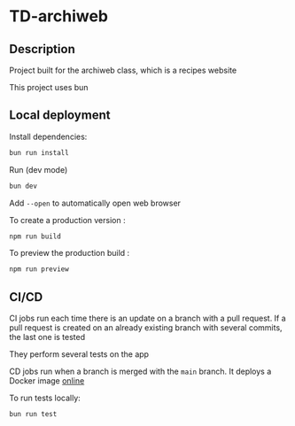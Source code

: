 # TD-archiweb

## Description

Project built for the archiweb class, which is a recipes website

This project uses bun

## Local deployment

Install dependencies:

```bash
bun run install
```

Run (dev mode)

```bash
bun dev
```

Add `--open` to automatically open web browser

To create a production version :

```bash
npm run build
```

To preview the production build :

```bash
npm run preview
```

## CI/CD

CI jobs run each time there is an update on a branch with a pull request. If a pull request is created on an already existing branch with several commits, the last one is tested

They perform several tests on the app

CD jobs run when a branch is merged with the `main` branch.
It deploys a Docker image
[online](https://hub.docker.com/repository/docker/magnoir/archiweb-td/general)

To run tests locally:

```bash
bun run test
```
